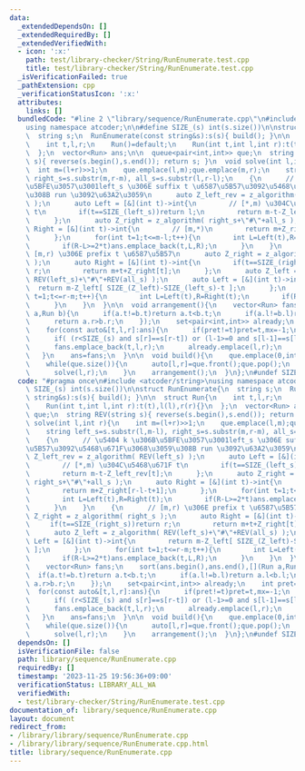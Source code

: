```yaml
---
data:
  _extendedDependsOn: []
  _extendedRequiredBy: []
  _extendedVerifiedWith:
  - icon: ':x:'
    path: test/library-checker/String/RunEnumerate.test.cpp
    title: test/library-checker/String/RunEnumerate.test.cpp
  _isVerificationFailed: true
  _pathExtension: cpp
  _verificationStatusIcon: ':x:'
  attributes:
    links: []
  bundledCode: "#line 2 \"library/sequence/RunEnumerate.cpp\"\n#include <atcoder/string>\n\
    using namespace atcoder;\n\n#define SIZE_(s) int(s.size())\n\nstruct RunEnumerate{\n\
    \  string s;\n  RunEnumerate(const string&s):s(s){ build(); }\n\n  struct Run{\n\
    \    int t,l,r;\n    Run()=default;\n    Run(int t,int l,int r):t(t),l(l),r(r){}\n\
    \  };\n  vector<Run> ans;\n\n  queue<pair<int,int>> que;\n  string REV(string\
    \ s){ reverse(s.begin(),s.end()); return s; }\n  void solve(int l,int r){\n  \
    \  int m=(l+r)>>1;\n    que.emplace(l,m);que.emplace(m,r);\n    string left_s=s.substr(l,m-l),\
    \ right_s=s.substr(m,r-m), all_s=s.substr(l,r-l);\n    {\n      // \u5404 k \u306B\
    \u5BFE\u3057\u3001left_s \u306E suffix t \u6587\u5B57\u3092\u5468\u671F\u3068\u3059\
    \u308B run \u3092\u63A2\u3059\n      auto Z_left_rev = z_algorithm( REV(left_s)\
    \ );\n      auto Left = [&](int t)->int{\n        // [*,m) \u304C\u5468\u671F\
    \ t\n        if(t==SIZE_(left_s))return l;\n        return m-t-Z_left_rev[t];\n\
    \      };\n      auto Z_right = z_algorithm( right_s+\"#\"+all_s );\n      auto\
    \ Right = [&](int t)->int{\n        // [m,*)\n        return m+Z_right[r-l-t+1];\n\
    \      };\n      for(int t=1;t<=m-l;t++){\n        int L=Left(t),R=Right(t);\n\
    \        if(R-L>=2*t)ans.emplace_back(t,L,R);\n      }\n    }\n    {\n      //\
    \ [m,r) \u306E prefix t \u6587\u5B57\n      auto Z_right = z_algorithm( right_s\
    \ );\n      auto Right = [&](int t)->int{\n        if(t==SIZE_(right_s))return\
    \ r;\n        return m+t+Z_right[t];\n      };\n      auto Z_left = z_algorithm(\
    \ REV(left_s)+\"#\"+REV(all_s) );\n      auto Left = [&](int t)->int{\n      \
    \  return m-Z_left[ SIZE_(Z_left)-SIZE_(left_s)-t ];\n      };\n      for(int\
    \ t=1;t<=r-m;t++){\n        int L=Left(t),R=Right(t);\n        if(R-L>=2*t)ans.emplace_back(t,L,R);\n\
    \      }\n    }\n  }\n\n  void arrangement(){\n    vector<Run> fans;\n    sort(ans.begin(),ans.end(),[](Run\
    \ a,Run b){\n      if(a.t!=b.t)return a.t<b.t;\n      if(a.l!=b.l)return a.l<b.l;\n\
    \      return a.r>b.r;\n    });\n    set<pair<int,int>> already;\n    int pret=-1,mx;\n\
    \    for(const auto&[t,l,r]:ans){\n      if(pret!=t)pret=t,mx=-1;\n      if(already.count({l,r})||mx>=r)continue;\n\
    \      if( (r<SIZE_(s) and s[r]==s[r-t]) or (l-1>=0 and s[l-1]==s[l-1+t]) )continue;\n\
    \      fans.emplace_back(t,l,r);\n      already.emplace(l,r);\n      mx=r;\n \
    \   }\n    ans=fans;\n  }\n\n  void build(){\n    que.emplace(0,int(s.size()));\n\
    \    while(que.size()){\n      auto[l,r]=que.front();que.pop();\n      if(l+1==r)continue;\n\
    \      solve(l,r);\n    }\n    arrangement();\n  }\n};\n#undef SIZE_\n"
  code: "#pragma once\n#include <atcoder/string>\nusing namespace atcoder;\n\n#define\
    \ SIZE_(s) int(s.size())\n\nstruct RunEnumerate{\n  string s;\n  RunEnumerate(const\
    \ string&s):s(s){ build(); }\n\n  struct Run{\n    int t,l,r;\n    Run()=default;\n\
    \    Run(int t,int l,int r):t(t),l(l),r(r){}\n  };\n  vector<Run> ans;\n\n  queue<pair<int,int>>\
    \ que;\n  string REV(string s){ reverse(s.begin(),s.end()); return s; }\n  void\
    \ solve(int l,int r){\n    int m=(l+r)>>1;\n    que.emplace(l,m);que.emplace(m,r);\n\
    \    string left_s=s.substr(l,m-l), right_s=s.substr(m,r-m), all_s=s.substr(l,r-l);\n\
    \    {\n      // \u5404 k \u306B\u5BFE\u3057\u3001left_s \u306E suffix t \u6587\
    \u5B57\u3092\u5468\u671F\u3068\u3059\u308B run \u3092\u63A2\u3059\n      auto\
    \ Z_left_rev = z_algorithm( REV(left_s) );\n      auto Left = [&](int t)->int{\n\
    \        // [*,m) \u304C\u5468\u671F t\n        if(t==SIZE_(left_s))return l;\n\
    \        return m-t-Z_left_rev[t];\n      };\n      auto Z_right = z_algorithm(\
    \ right_s+\"#\"+all_s );\n      auto Right = [&](int t)->int{\n        // [m,*)\n\
    \        return m+Z_right[r-l-t+1];\n      };\n      for(int t=1;t<=m-l;t++){\n\
    \        int L=Left(t),R=Right(t);\n        if(R-L>=2*t)ans.emplace_back(t,L,R);\n\
    \      }\n    }\n    {\n      // [m,r) \u306E prefix t \u6587\u5B57\n      auto\
    \ Z_right = z_algorithm( right_s );\n      auto Right = [&](int t)->int{\n   \
    \     if(t==SIZE_(right_s))return r;\n        return m+t+Z_right[t];\n      };\n\
    \      auto Z_left = z_algorithm( REV(left_s)+\"#\"+REV(all_s) );\n      auto\
    \ Left = [&](int t)->int{\n        return m-Z_left[ SIZE_(Z_left)-SIZE_(left_s)-t\
    \ ];\n      };\n      for(int t=1;t<=r-m;t++){\n        int L=Left(t),R=Right(t);\n\
    \        if(R-L>=2*t)ans.emplace_back(t,L,R);\n      }\n    }\n  }\n\n  void arrangement(){\n\
    \    vector<Run> fans;\n    sort(ans.begin(),ans.end(),[](Run a,Run b){\n    \
    \  if(a.t!=b.t)return a.t<b.t;\n      if(a.l!=b.l)return a.l<b.l;\n      return\
    \ a.r>b.r;\n    });\n    set<pair<int,int>> already;\n    int pret=-1,mx;\n  \
    \  for(const auto&[t,l,r]:ans){\n      if(pret!=t)pret=t,mx=-1;\n      if(already.count({l,r})||mx>=r)continue;\n\
    \      if( (r<SIZE_(s) and s[r]==s[r-t]) or (l-1>=0 and s[l-1]==s[l-1+t]) )continue;\n\
    \      fans.emplace_back(t,l,r);\n      already.emplace(l,r);\n      mx=r;\n \
    \   }\n    ans=fans;\n  }\n\n  void build(){\n    que.emplace(0,int(s.size()));\n\
    \    while(que.size()){\n      auto[l,r]=que.front();que.pop();\n      if(l+1==r)continue;\n\
    \      solve(l,r);\n    }\n    arrangement();\n  }\n};\n#undef SIZE_"
  dependsOn: []
  isVerificationFile: false
  path: library/sequence/RunEnumerate.cpp
  requiredBy: []
  timestamp: '2023-11-25 19:56:36+09:00'
  verificationStatus: LIBRARY_ALL_WA
  verifiedWith:
  - test/library-checker/String/RunEnumerate.test.cpp
documentation_of: library/sequence/RunEnumerate.cpp
layout: document
redirect_from:
- /library/library/sequence/RunEnumerate.cpp
- /library/library/sequence/RunEnumerate.cpp.html
title: library/sequence/RunEnumerate.cpp
---
```


